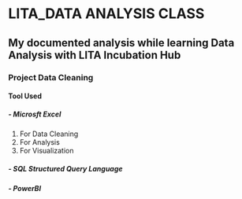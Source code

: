 # LITA_DATA ANALYSIS CLASS

## My documented analysis while learning Data Analysis with LITA Incubation Hub

### Project Data Cleaning

#### Tool Used
##### - Microsft  Excel
1. For Data Cleaning
2. For Analysis
3. For Visualization
##### - SQL Structured  Query Language 

##### - PowerBI

